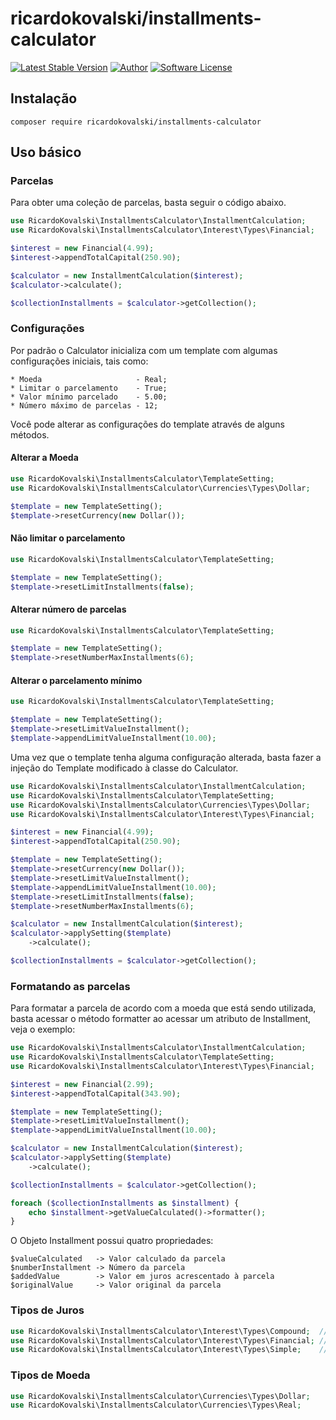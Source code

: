 # ricardokovalski/installments-calculator

[![Latest Stable Version](https://poser.pugx.org/ricardokovalski/installments-calculator/v/stable)](https://packagist.org/packages/ricardokovalski/installments-calculator)
[![Author](http://img.shields.io/badge/author-@ricardokovalski-blue.svg?style=flat-square)](https://github.com/ricardokovalski)
[![Software License](https://img.shields.io/badge/license-MIT-brightgreen.svg?style=flat-square)](https://github.com/ricardokovalski/installments-calculator/blob/master/LICENSE)

## Instalação

```
composer require ricardokovalski/installments-calculator
```

## Uso básico

### Parcelas

Para obter uma coleção de parcelas, basta seguir o código abaixo.

```php
use RicardoKovalski\InstallmentsCalculator\InstallmentCalculation;
use RicardoKovalski\InstallmentsCalculator\Interest\Types\Financial;

$interest = new Financial(4.99);
$interest->appendTotalCapital(250.90);

$calculator = new InstallmentCalculation($interest);
$calculator->calculate();

$collectionInstallments = $calculator->getCollection();
```

### Configurações

Por padrão o Calculator inicializa com um template com algumas configurações iniciais, tais como:

```
* Moeda                     - Real;
* Limitar o parcelamento    - True;
* Valor mínimo parcelado    - 5.00;
* Número máximo de parcelas - 12;
```

Você pode alterar as configurações do template através de alguns métodos.

#### Alterar a Moeda
```php
use RicardoKovalski\InstallmentsCalculator\TemplateSetting;
use RicardoKovalski\InstallmentsCalculator\Currencies\Types\Dollar;

$template = new TemplateSetting();
$template->resetCurrency(new Dollar());
```

#### Não limitar o parcelamento
```php
use RicardoKovalski\InstallmentsCalculator\TemplateSetting;

$template = new TemplateSetting();
$template->resetLimitInstallments(false);
```

#### Alterar número de parcelas
```php
use RicardoKovalski\InstallmentsCalculator\TemplateSetting;

$template = new TemplateSetting();
$template->resetNumberMaxInstallments(6);
```

#### Alterar o parcelamento mínimo
```php
use RicardoKovalski\InstallmentsCalculator\TemplateSetting;

$template = new TemplateSetting();
$template->resetLimitValueInstallment();
$template->appendLimitValueInstallment(10.00);
```

Uma vez que o template tenha alguma configuração alterada, basta fazer a injeção do Template modificado à classe do Calculator.

```php
use RicardoKovalski\InstallmentsCalculator\InstallmentCalculation;
use RicardoKovalski\InstallmentsCalculator\TemplateSetting;
use RicardoKovalski\InstallmentsCalculator\Currencies\Types\Dollar;
use RicardoKovalski\InstallmentsCalculator\Interest\Types\Financial;

$interest = new Financial(4.99);
$interest->appendTotalCapital(250.90);

$template = new TemplateSetting();
$template->resetCurrency(new Dollar());
$template->resetLimitValueInstallment();
$template->appendLimitValueInstallment(10.00);
$template->resetLimitInstallments(false);
$template->resetNumberMaxInstallments(6);

$calculator = new InstallmentCalculation($interest);
$calculator->applySetting($template)
    ->calculate();

$collectionInstallments = $calculator->getCollection();
```

### Formatando as parcelas

Para formatar a parcela de acordo com a moeda que está sendo utilizada, basta acessar o método formatter ao acessar um atributo de Installment, veja o exemplo: 

```php
use RicardoKovalski\InstallmentsCalculator\InstallmentCalculation;
use RicardoKovalski\InstallmentsCalculator\TemplateSetting;
use RicardoKovalski\InstallmentsCalculator\Interest\Types\Financial;

$interest = new Financial(2.99);
$interest->appendTotalCapital(343.90);

$template = new TemplateSetting();
$template->resetLimitValueInstallment();
$template->appendLimitValueInstallment(10.00);

$calculator = new InstallmentCalculation($interest);
$calculator->applySetting($template)
    ->calculate();

$collectionInstallments = $calculator->getCollection();

foreach ($collectionInstallments as $installment) {
    echo $installment->getValueCalculated()->formatter();
}
```

O Objeto Installment possui quatro propriedades:

```
$valueCalculated   -> Valor calculado da parcela
$numberInstallment -> Número da parcela
$addedValue        -> Valor em juros acrescentado à parcela
$originalValue     -> Valor original da parcela
```

### Tipos de Juros

```php
use RicardoKovalski\InstallmentsCalculator\Interest\Types\Compound;  // Composto
use RicardoKovalski\InstallmentsCalculator\Interest\Types\Financial; // Financiamento
use RicardoKovalski\InstallmentsCalculator\Interest\Types\Simple;    // Simples
```
### Tipos de Moeda

```php
use RicardoKovalski\InstallmentsCalculator\Currencies\Types\Dollar;
use RicardoKovalski\InstallmentsCalculator\Currencies\Types\Real;
```
